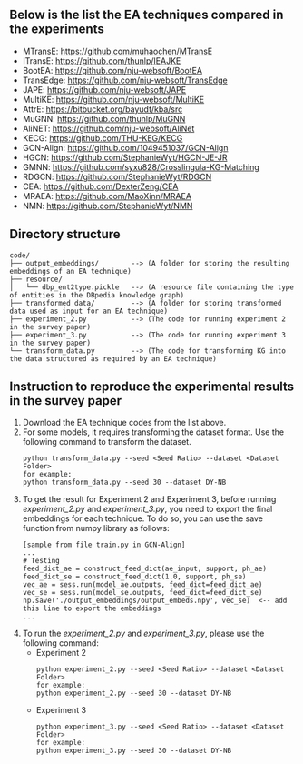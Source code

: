 ## Below is the list the EA techniques compared in the experiments

* MTransE: https://github.com/muhaochen/MTransE
* ITransE: https://github.com/thunlp/IEAJKE
* BootEA: https://github.com/nju-websoft/BootEA
* TransEdge: https://github.com/nju-websoft/TransEdge
* JAPE: https://github.com/nju-websoft/JAPE
* MultiKE: https://github.com/nju-websoft/MultiKE
* AttrE: https://bitbucket.org/bayudt/kba/src
* MuGNN: https://github.com/thunlp/MuGNN
* AliNET: https://github.com/nju-websoft/AliNet
* KECG: https://github.com/THU-KEG/KECG
* GCN-Align: https://github.com/1049451037/GCN-Align
* HGCN: https://github.com/StephanieWyt/HGCN-JE-JR
* GMNN: https://github.com/syxu828/Crosslingula-KG-Matching
* RDGCN: https://github.com/StephanieWyt/RDGCN
* CEA: https://github.com/DexterZeng/CEA
* MRAEA: https://github.com/MaoXinn/MRAEA
* NMN: https://github.com/StephanieWyt/NMN

## Directory structure
```
code/
├── output_embeddings/        --> (A folder for storing the resulting embeddings of an EA technique)   
├── resource/                 
│   └── dbp_ent2type.pickle   --> (A resource file containing the type of entities in the DBpedia knowledge graph)
├── transformed_data/         --> (A folder for storing transformed data used as input for an EA technique)
├── experiment_2.py           --> (The code for running experiment 2 in the survey paper)
├── experiment_3.py           --> (The code for running experiment 3 in the survey paper)
└── transform_data.py         --> (The code for transforming KG into the data structured as required by an EA technique)
```

## Instruction to reproduce the experimental results in the survey paper
1. Download the EA technique codes from the list above.
2. For some models, it requires transforming the dataset format. Use the following command to transform the dataset.
   ```
   python transform_data.py --seed <Seed Ratio> --dataset <Dataset Folder>
   for example:
   python transform_data.py --seed 30 --dataset DY-NB
   ```
3. To get the result for Experiment 2 and Experiment 3, before running *experiment_2.py* and *experiment_3.py*, you need to export the final embeddings for each technique. To do so, you can use the save function from numpy library as follows:
   ```
   [sample from file train.py in GCN-Align]
   ...
   # Testing
   feed_dict_ae = construct_feed_dict(ae_input, support, ph_ae)
   feed_dict_se = construct_feed_dict(1.0, support, ph_se)
   vec_ae = sess.run(model_ae.outputs, feed_dict=feed_dict_ae)
   vec_se = sess.run(model_se.outputs, feed_dict=feed_dict_se)
   np.save('./output_embeddings/output_embeds.npy', vec_se)  <-- add this line to export the embeddings
   ...
   ```
4. To run the *experiment_2.py* and *experiment_3.py*, please use the following command:
   * Experiment 2
     ```
     python experiment_2.py --seed <Seed Ratio> --dataset <Dataset Folder>
     for example:
     python experiment_2.py --seed 30 --dataset DY-NB
     ```
   * Experiment 3
     ```
     python experiment_3.py --seed <Seed Ratio> --dataset <Dataset Folder>
     for example:
     python experiment_3.py --seed 30 --dataset DY-NB
     ```
